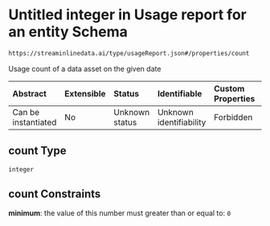# Untitled integer in Usage report for an entity Schema

```txt
https://streaminlinedata.ai/type/usageReport.json#/properties/count
```

Usage count of a data asset on the given date

| Abstract            | Extensible | Status         | Identifiable            | Custom Properties | Additional Properties | Access Restrictions | Defined In                                                          |
| :------------------ | :--------- | :------------- | :---------------------- | :---------------- | :-------------------- | :------------------ | :------------------------------------------------------------------ |
| Can be instantiated | No         | Unknown status | Unknown identifiability | Forbidden         | Allowed               | none                | [usageReport.json*](usagereport.md "open original schema") |

## count Type

`integer`

## count Constraints

**minimum**: the value of this number must greater than or equal to: `0`
